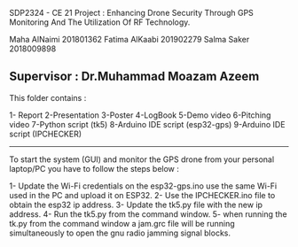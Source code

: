 SDP2324 - CE 21
Project : Enhancing Drone Security Through GPS Monitoring And The Utilization Of RF Technology.

Maha AlNaimi 201801362
Fatima AlKaabi 201902279
Salma Saker 2018009898

Supervisor : Dr.Muhammad Moazam Azeem
----------------------------------------------------------------------------
This folder contains :

1- Report
2-Presentation
3-Poster
4-LogBook
5-Demo video
6-Pitching video
7-Python script (tk5)
8-Arduino IDE script (esp32-gps)
9-Arduino IDE script (IPCHECKER)

---------------------------------------------------------------------------

To start the system (GUI) and monitor the GPS drone from your personal laptop/PC you have to follow the steps below :

1- Update the Wi-Fi credentials on the esp32-gps.ino use the same Wi-Fi used in the PC and upload it on ESP32.
2- Use the IPCHECKER.ino file to obtain the esp32 ip address.
3- Update the tk5.py file with the new ip address.
4- Run the tk5.py from the command window.
5- when running the tk.py from the command window a jam.grc file will be running simultaneously to open the gnu radio jamming signal blocks.
